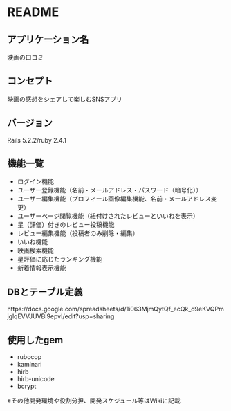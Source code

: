 # README

<h2>アプリケーション名</h2>
<p>映画の口コミ</p>

<h2>コンセプト</h2>
<p>映画の感想をシェアして楽しむSNSアプリ</p>
<h2>バージョン</h2>
<p>Rails 5.2.2/ruby 2.4.1</p>
<h2>機能一覧</h2>
<ul>
  <li>ログイン機能</li>
  <li>ユーザー登録機能（名前・メールアドレス・パスワード（暗号化））</li>
  <li>ユーザー編集機能（プロフィール画像編集機能、名前・メールアドレス変更）</li>
  <li>ユーザーページ閲覧機能（紐付けされたレビューといいねを表示）</li>
  <li>星（評価）付きのレビュー投稿機能</li>
  <li>レビュー編集機能（投稿者のみ削除・編集）</li>
  <li>いいね機能</li>
  <li>映画検索機能</li>
  <li>星評価に応じたランキング機能</li>
  <li>新着情報表示機能</li>
</ul>
<h2>DBとテーブル定義</h2>
 <p>https://docs.google.com/spreadsheets/d/1i063MjmQytQf_ecQk_d9eKVQPmjglqEVVJUVBi9epvI/edit?usp=sharing<p/>
<h2>使用したgem</h2>
<ul>
  <li>rubocop</li>
  <li>kaminari</li>
  <li>hirb</li>
  <li>hirb-unicode</li>
  <li>bcrypt</li>
  </ul>
<p>※その他開発環境や役割分担、開発スケジュール等はWikiに記載</p>
